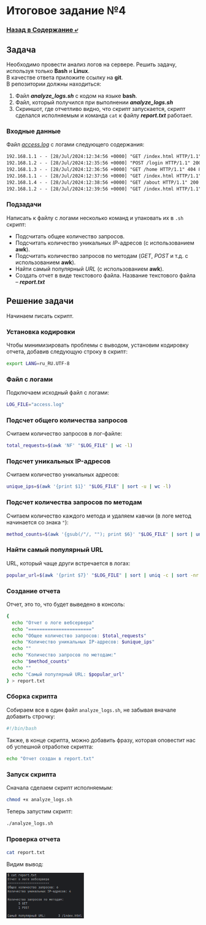# Итоговое задание №4

### [Назад в Содержание ⤶](/README.md)

## Задача
Необходимо провести анализ логов на сервере. Решить задачу, используя только **Bash** и **Linux**.  
В качестве ответа приложите ссылку на **git**.  
В репозитории должны находиться:
1. Файл ***analyze_logs.sh*** с кодом на языке **bash**.  
2. Файл, который получился при выполнении ***analyze_logs.sh***  
3. Cкриншот, где отчетливо видно, что скрипт запускается, скрипт сделался исполняемым и команда `cat` к файлу 
***report.txt*** работает.  

### Входные данные
Файл *[access.log](task_4/access.log)* с логами следующего содержания:

```txt
192.168.1.1 - - [28/Jul/2024:12:34:56 +0000] "GET /index.html HTTP/1.1" 200 1234
192.168.1.2 - - [28/Jul/2024:12:35:56 +0000] "POST /login HTTP/1.1" 200 567
192.168.1.3 - - [28/Jul/2024:12:36:56 +0000] "GET /home HTTP/1.1" 404 890
192.168.1.1 - - [28/Jul/2024:12:37:56 +0000] "GET /index.html HTTP/1.1" 200 1234
192.168.1.4 - - [28/Jul/2024:12:38:56 +0000] "GET /about HTTP/1.1" 200 432
192.168.1.2 - - [28/Jul/2024:12:39:56 +0000] "GET /index.html HTTP/1.1" 200 1234
```

### Подзадачи
Написать к файлу с логами несколько команд и упаковать их в `.sh` скрипт:
- Подсчитать общее количество запросов.
- Подсчитать количество уникальных _IP_-адресов (с использованием **awk**).
- Подсчитать количество запросов по методам (_GET_, _POST_ и т.д. с использованием **awk**).
- Найти самый популярный _URL_ (с использованием **awk**).
- Создать отчет в виде текстового файла. Название текстового файла – ***report.txt***

## Решение задачи
Начинаем писать скрипт.

### Установка кодировки
Чтобы минимизировать проблемы с выводом, установим кодировку отчета, добавив следующую строку в скрипт:

```bash
export LANG=ru_RU.UTF-8
```

### Файл с логами
Подключаем исходный файл с логами:

```bash
LOG_FILE="access.log"
```

### Подсчет общего количества запросов
Считаем количество запросов в лог-файле:

```bash
total_requests=$(awk 'NF' "$LOG_FILE" | wc -l)
```

### Подсчет уникальных IP-адресов
Считаем количество уникальных адресов:

```bash
unique_ips=$(awk '{print $1}' "$LOG_FILE" | sort -u | wc -l)
```

### Подсчет количества запросов по методам
Считаем количество каждого метода и удаляем кавчки (в логе метод начинается со знака `"`):

```bash
method_counts=$(awk '{gsub(/"/, ""); print $6}' "$LOG_FILE" | sort | uniq -c)
```

### Найти самый популярный URL
URL, который чаще други встречается в логах:

```bash
popular_url=$(awk '{print $7}' "$LOG_FILE" | sort | uniq -c | sort -nr | head -n 1)
```

### Создание отчета
Отчет, это то, что будет выведено в консоль:

```bash
{
  echo "Отчет о логе вебсервера"
  echo "======================="
  echo "Общее количество запросов: $total_requests"
  echo "Количество уникальных IP-адресов: $unique_ips"
  echo ""
  echo "Количество запросов по методам:"
  echo "$method_counts"
  echo ""
  echo "Самый популярный URL: $popular_url"
} > report.txt
```

### Сборка скрипта
Собираем все в один файл `analyze_logs.sh`, не забывая вначале добавить строчку:

```bash
#!/bin/bash
```

Также, в конце скрипта, можно добавить фразу, которая оповестит нас об успешной отработке скрипта:

```bash
echo "Отчет создан в report.txt"
```

### Запуск скрипта
Сначала сделаем скрипт исполняемым:

```bash
chmod +x analyze_logs.sh
```

Теперь запустим скрипт:

```bash
./analyze_logs.sh
```

### Проверка отчета

```bash
cat report.txt
```

Видим вывод:

<img src="/img/task_4.png" width="40%">
